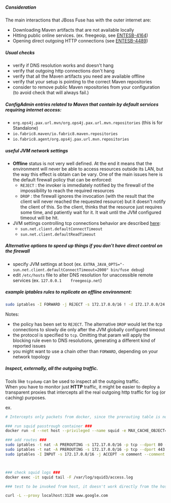 ##### Consideration
The main interactions that JBoss Fuse has with the outer internet are:
- Downloading Maven artifacts that are not available locally
- Hitting public online services. (ex. freegeoip, see [ENTESB-4164](https://issues.jboss.org/browse/ENTESB-4164))
- Opening direct outgoing HTTP connections (see [ENTESB-4489](https://issues.jboss.org/browse/ENTESB-4489))

##### Usual checks
- verify if DNS resolution works and doesn't hang
- verify that outgoing http connections don't hang
- verify that all the Maven artifacts you need are available offline
- verify that your setup is pointing to the correct Maven repositories
- consider to remove public Maven repositories from your configuration (to avoid check that will always fail.)


##### ConfigAdmin entries related to Maven that contain by default services requiring internet access:
- `org.ops4j.pax.url.mvn/org.ops4j.pax.url.mvn.repositories` (this is for Standalone)
- `io.fabric8.maven/io.fabric8.maven.repositories`
- `io.fabric8.agent/org.ops4j.pax.url.mvn.repositories`

##### useful JVM network settings
- **Offline** status is not very well defined. At the end it means that the environment will never be able to access resources outside its LAN, but the way this effect is obtain can be vary. One of the main issues here is the default firewall policy that can be enforced:
   - `REJECT` : the invoker is immediately notified by the firewall of the impossibility to reach the required resources
   - `DROP` : the firewall ignores the invocation (with the result that the client will never reached the requested resource) but it doesn't notify the client of this. So the client, thinks that the resource just requires some time, and patiently wait for it. It wait until the JVM configured timeout will be hit.
 - JVM settings controlling tcp connections behavior are described [here](https://docs.oracle.com/javase/7/docs/technotes/guides/net/properties.html):
    - `sun.net.client.defaultConnectTimeout`
    - `sun.net.client.defaultReadTimeout`

##### Alternative options to speed up things if you don't have direct control on the firewall
- specify JVM settings at boot (ex. `EXTRA_JAVA_OPTS="-sun.net.client.defaultConnectTimeout=2000" bin/fuse debug`)
- edit `/etc/hosts` file to alter DNS resolution for unaccessible remote services (ex. `127.0.0.1    freegeoip.net`)

##### example iptables rules to replicate an offline environment:
```bash
sudo iptables -I FORWARD -j REJECT -s 172.17.0.0/16 ! -d 172.17.0.0/24 --protocol tcp -m comment --comment "Simulate offline env for JBoss Fuse"
```

Notes:

- the policy has been set to `REJECT`. The alternative `DROP` would let the tcp connections to slowly die only after the JVM globally configured timeout
- the protocol is specified to `tcp`. Omitting that param will apply the blocking rule even to DNS resolutions, generating a different kind of reported issues
- you might want to use a chain other than `FORWARD`, depending on your network topology


##### Inspect, externally, all the outgoing traffic.
Tools like `tcpdump` can be used to inspect all the outgoing traffic.  
When you have to monitor just **HTTP** traffic, it might be easier to deploy a transparent proxies that intercepts all the real outgoing http traffic for log (or caching) purposes.

ex.
```bash
# Intercepts only packets from docker, since the prerouting table is not traversed by packets originating on the same host

### run squid passtrough container ###
docker run -d --net host --privileged --name squid -e MAX_CACHE_OBJECT=1024 jpetazzo/squid-in-a-can # port 3128 and 3129 open on host

### add routes ###
sudo iptables -t nat -A PREROUTING -s 172.17.0.0/16 -p tcp --dport 80 -j REDIRECT --to 3129 -w -m comment --comment "Intercept Docker containers outgoing traffic and redirects it to Squid. Squid needs to be running"
sudo iptables -t nat -A PREROUTING -s 172.17.0.0/16 -p tcp --dport 443 -j REDIRECT --to 3129 -w -m comment --comment "Intercept Docker containers outgoing traffic and redirects it to Squid. Squid needs to be running"
sudo iptables -I INPUT -s 172.17.0.0/16 -j ACCEPT -m comment --comment "Accept traffic from containers to host services, needed for Squid"



### check squid logs ###
docker exec -it squid tail -F /var/log/squid3/access.log

### test to be invoked from host, it doesn't work directly from the host, since normal traffic is not pre-routed. ssh traffic is though, so i can invoke my socks, that will be interecepted by the iptables

curl -L --proxy localhost:3128 www.google.com
```
